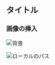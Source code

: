 ## タイトル
### 画像の挿入
![背景](https://github.com/morimori-coder/ImagesForSummaryWebsite/wiki/images/elly20160701265118_TP_V.jpg)

![ローカルのパス](ImagesForSummaryWebsite.wiki/images/elly20160701265118_TP_V.jpg)